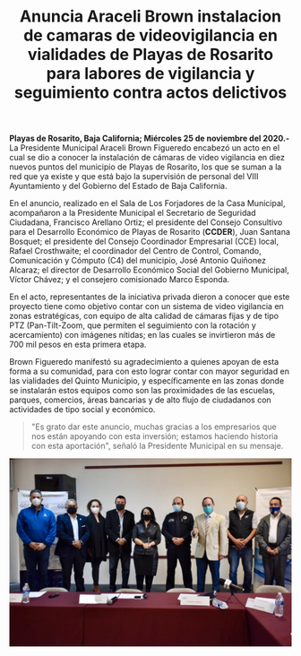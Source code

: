 ﻿---
layout: blog
title:  "Anuncia Araceli Brown instalacion de camaras de videovigilancia en vialidades de Playas de Rosarito para labores de vigilancia y seguimiento contra actos delictivos"
categories: rosarito
permalink: /:categories/:title:output_ext
image: /img/cnr/anuncia-aracely-brown-instalacion.jpg
autor: 
---
**Playas de Rosarito, Baja California; Miércoles 25 de noviembre del 2020.-** La Presidente Municipal Araceli Brown Figueredo encabezó un acto en el cual se dio a conocer la instalación de cámaras de video vigilancia en diez nuevos puntos del municipio de Playas de Rosarito, los que se suman a la red que ya existe y que está bajo la supervisión de personal del VIII Ayuntamiento y del Gobierno del Estado de Baja California.

En el anuncio, realizado en el Sala de Los Forjadores de la Casa Municipal, acompañaron a la Presidente Municipal el Secretario de Seguridad Ciudadana, Francisco Arellano Ortiz; el presidente del Consejo Consultivo para el Desarrollo Económico de Playas de Rosarito (**CCDER**), Juan Santana Bosquet; el presidente del Consejo Coordinador Empresarial (CCE) local, Rafael Crosthwaite; el coordinador del Centro de Control, Comando, Comunicación y Cómputo (C4) del municipio, José Antonio Quiñonez Alcaraz; el director de Desarrollo Económico Social del Gobierno Municipal, Víctor Chávez; y el consejero comisionado Marco Esponda.

En el acto, representantes de la iniciativa privada dieron a conocer que este proyecto tiene como objetivo contar con un sistema de video vigilancia en zonas estratégicas, con equipo de alta calidad de cámaras fijas y de tipo PTZ (Pan-Tilt-Zoom, que permiten el seguimiento con la rotación y acercamiento) con imágenes nítidas; en las cuales se invirtieron más de 700 mil pesos en esta primera etapa.

Brown Figueredo manifestó su agradecimiento a quienes apoyan de esta forma a su comunidad, para con esto lograr contar con mayor seguridad en las vialidades del Quinto Municipio, y específicamente en las zonas donde se instalarán estos equipos como son las proximidades de las escuelas, parques, comercios, áreas bancarias y de alto flujo de ciudadanos con actividades de tipo social y económico.

> "Es grato dar este anuncio, muchas gracias a los empresarios que nos están apoyando con esta inversión; estamos haciendo historia con esta aportación", señaló la Presidente Municipal en su mensaje.

<div id="carouselExampleSlidesOnly" class="carousel slide" data-ride="carousel">
  <div class="carousel-inner">
    <div class="carousel-item active">
       <img class="d-block w-100" src="/img/cnr/anuncia-aracely-brown-instalacion.jpg" loading="lazy"  alt="La Presidente Municipal Araceli Brown Figueredo encabezó un acto en el cual se dio a conocer la instalación de cámaras de video vigilancia">
    </div>
  </div>
</div>